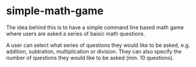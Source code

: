 # simple-math-game

The idea behind this is to have a simple command line based math game where users are asked a series of baisic math questions.

A user can select what series of questions they would like to be asked, e.g. addition, subtration, multiplication or division. They can also specify the number of questions they would like to be asked (min. 10 questions).
